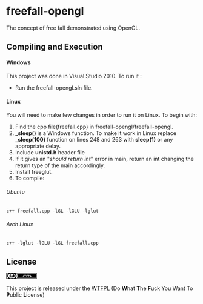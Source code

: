 # freefall-opengl
The concept of free fall demonstrated using OpenGL.


## Compiling and Execution

#### Windows
This project was done in Visual Studio 2010. To run it :
 + Run the freefall-opengl.sln file.
 
#### Linux
You will need to make few changes in order to run it on Linux.
To begin with:
1. Find the cpp file(freefall.cpp) in freefall-opengl/freefall-opengl.
2. **_sleep()** is a Windows function. To make it work in Linux replace **_sleep(100)** function on lines 248 and 263 with **sleep(1)** or any appropriate delay.
3. Include **unistd.h** header file
4. If it gives an "*should return int*" error in main, return an int changing the return type of the main accordingly.
5. Install freeglut.
6. To compile:

###### Ubuntu
    c++ freefall.cpp -lGL -lGLU -lglut
###### Arch Linux
    c++ -lglut -lGLU -lGL freefall.cpp


## License
![WTFPL](https://github.com/anaghadudihalli/freefall-opengl/blob/master/license.png)

This project is released under the [WTFPL](http://www.wtfpl.net/txt/copying/) (Do **W**hat **T**he **F**uck You Want To **P**ublic **L**icense)

